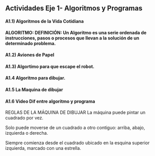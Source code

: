 ## Actividades Eje 1- Algoritmos y Programas

#### A1.1) Algoritmos de la Vida Cotidiana
**ALGORITMO: DEFINICIÓN: Un Algoritmo es una serie ordenada de instrucciones, pasos o procesos que llevan a la solución de un determinado problema.**






#### A1.2) Aviones de Papel
#### A1.3) Algortimo para que escape el robot.



#### A1.4 Algoritmo para dibujar. 
#### A1.5 La Maquina de dibujar
#### A1.6 Video Dif entre algoritmo y programa

REGLAS DE LA MÁQUINA DE DIBUJAR
La máquina puede pintar un cuadrado por vez. 

Solo puede moverse de un cuadrado a otro contiguo: arriba, abajo, izquierda o derecha. 

Siempre comienza desde el cuadrado ubicado en la esquina superior izquierda, marcado con una estrella. 




